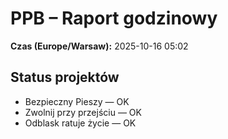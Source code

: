 # PPB – Raport godzinowy
**Czas (Europe/Warsaw):** 2025-10-16 05:02

## Status projektów
- Bezpieczny Pieszy — OK
- Zwolnij przy przejściu — OK
- Odblask ratuje życie — OK

